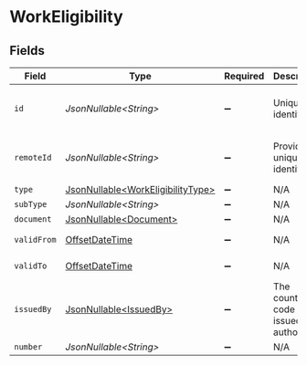 # WorkEligibility


## Fields

| Field                                                                                     | Type                                                                                      | Required                                                                                  | Description                                                                               | Example                                                                                   |
| ----------------------------------------------------------------------------------------- | ----------------------------------------------------------------------------------------- | ----------------------------------------------------------------------------------------- | ----------------------------------------------------------------------------------------- | ----------------------------------------------------------------------------------------- |
| `id`                                                                                      | *JsonNullable\<String>*                                                                   | :heavy_minus_sign:                                                                        | Unique identifier                                                                         | 8187e5da-dc77-475e-9949-af0f1fa4e4e3                                                      |
| `remoteId`                                                                                | *JsonNullable\<String>*                                                                   | :heavy_minus_sign:                                                                        | Provider's unique identifier                                                              | 8187e5da-dc77-475e-9949-af0f1fa4e4e3                                                      |
| `type`                                                                                    | [JsonNullable\<WorkEligibilityType>](../../models/components/WorkEligibilityType.md)      | :heavy_minus_sign:                                                                        | N/A                                                                                       | visa                                                                                      |
| `subType`                                                                                 | *JsonNullable\<String>*                                                                   | :heavy_minus_sign:                                                                        | N/A                                                                                       | H1B                                                                                       |
| `document`                                                                                | [JsonNullable\<Document>](../../models/components/Document.md)                            | :heavy_minus_sign:                                                                        | N/A                                                                                       |                                                                                           |
| `validFrom`                                                                               | [OffsetDateTime](https://docs.oracle.com/javase/8/docs/api/java/time/OffsetDateTime.html) | :heavy_minus_sign:                                                                        | N/A                                                                                       | 2021-01-01T00:00.000Z                                                                     |
| `validTo`                                                                                 | [OffsetDateTime](https://docs.oracle.com/javase/8/docs/api/java/time/OffsetDateTime.html) | :heavy_minus_sign:                                                                        | N/A                                                                                       | 2021-01-01T00:00.000Z                                                                     |
| `issuedBy`                                                                                | [JsonNullable\<IssuedBy>](../../models/components/IssuedBy.md)                            | :heavy_minus_sign:                                                                        | The country code of the issued by authority                                               |                                                                                           |
| `number`                                                                                  | *JsonNullable\<String>*                                                                   | :heavy_minus_sign:                                                                        | N/A                                                                                       | 1234567890                                                                                |